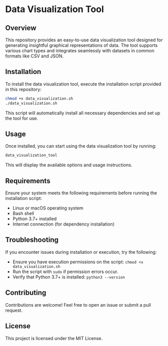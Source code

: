 # Data Visualization Tool

## Overview
This repository provides an easy-to-use data visualization tool designed for generating insightful graphical representations of data. The tool supports various chart types and integrates seamlessly with datasets in common formats like CSV and JSON.

## Installation
To install the data visualization tool, execute the installation script provided in this repository:

```sh
chmod +x data_visualization.sh
./data_visualization.sh
```

This script will automatically install all necessary dependencies and set up the tool for use.

## Usage
Once installed, you can start using the data visualization tool by running:

```sh
data_visualization_tool
```

This will display the available options and usage instructions.

## Requirements
Ensure your system meets the following requirements before running the installation script:
- Linux or macOS operating system
- Bash shell
- Python 3.7+ installed
- Internet connection (for dependency installation)

## Troubleshooting
If you encounter issues during installation or execution, try the following:
- Ensure you have execution permissions on the script: `chmod +x data_visualization.sh`
- Run the script with `sudo` if permission errors occur.
- Verify that Python 3.7+ is installed: `python3 --version`

## Contributing
Contributions are welcome! Feel free to open an issue or submit a pull request.

## License
This project is licensed under the MIT License.

